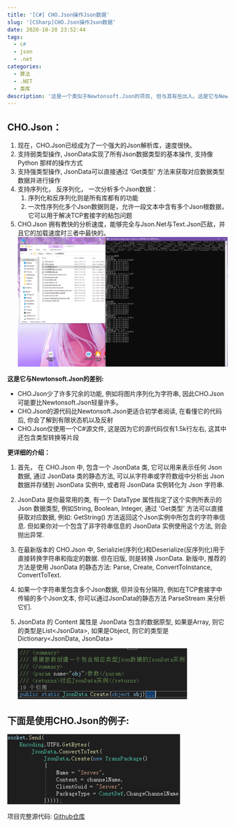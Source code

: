 ```yaml
---
title: '[C#] CHO.Json操作Json数据'
slug: '[CSharp]CHO.Json操作Json数据'
date: 2020-10-28 23:52:44
tags:
  - c#
  - json
  - .net
categories:
  - 算法
  - .NET
  - 类库
description: '这是一个类似于Newtonsoft.Json的项目, 但与其有些出入。这是它与Newtonsoft.Json的差别:CHO.Json支持你像Python那样不需要实体类而简便的操作小型数据, 也支持将类的实例序列化为Json文本与将分析完毕的Json数据反序列化为特定类的实例CHO.Json少了许多冗余的功能, 例如将图片序列化为字符串, 因此CHO.Json可能要比Newtonsoft.Json轻量许多。CHO.Json的源代码比Newtonsoft.Json更适合初学者阅读, 在看懂它的代.'
---
```



## CHO.Json：

1. 现在，CHO.Json已经成为了一个强大的Json解析库，速度很快。
2. 支持弱类型操作, JsonData实现了所有Json数据类型的基本操作, 支持像 Python 那样的操作方式
3. 支持强类型操作, JsonData可以直接通过 ‘Get类型’ 方法来获取对应数据类型数据并进行操作
4. 支持序列化， 反序列化， 一次分析多个Json数据：
    1. 序列化和反序列化则是所有库都有的功能
    2. 一次性序列化多个Json数据则是，允许一段文本中含有多个Json根数据，它可以用于解决TCP套接字的粘包问题
5. CHO.Json 拥有教快的分析速度，能够完全与Json.Net与Text.Json匹敌，并且它的加载速度时三者中最快的。
![实验数据：CHO.Json的速度优势](images/20201231000802877.png)




**这是它与Newtonsoft.Json的差别:**


- CHO.Json少了许多冗余的功能, 例如将图片序列化为字符串, 因此CHO.Json可能要比Newtonsoft.Json轻量许多。
- CHO.Json的源代码比Newtonsoft.Json更适合初学者阅读, 在看懂它的代码后, 你会了解到有限状态机以及反射
- CHO.Json仅使用一个C#源文件, 这是因为它的源代码仅有1.5k行左右, 这其中还包含类型转换等片段


**更详细的介绍：**

1. 首先， 在 CHO.Json 中, 包含一个 JsonData 类, 它可以用来表示任何 Json 数据, 通过 JsonData 类的静态方法, 可以从字符串或字符数组中分析出 Json 数据并存储到 JsonData 实例中, 或者将 JsonData 实例转化为 Json 字符串.
2. JsonData 是你最常用的类, 有一个 DataType 属性指定了这个实例所表示的 Json 数据类型, 例如String, Boolean, Integer, 通过 'Get类型' 方法可以直接获取对应数据, 例如: GetString() 方法返回这个Json实例中所包含的字符串信息. 但如果你对一个包含了非字符串信息的 JsonData 实例使用这个方法, 则会抛出异常.
3. 在最新版本的 CHO.Json 中, Serializie(序列化)和Deserialize(反序列化)用于直接转换字符串和指定的数据. 但在旧版, 则是转换 JsonData. 新版中, 推荐的方法是使用 JsonData 的静态方法: Parse, Create, ConvertToInstance, ConvertToText.
4. 如果一个字符串里包含多个Json数据, 但并没有分隔符, 例如在TCP套接字中传输的多个Json文本, 你可以通过JsonData的静态方法 ParseStream 来分析它们.
5. JsonData 的 Content 属性是 JsonData 包含的数据原型, 如果是Array, 则它的类型是List&lt;JsonData&gt;, 如果是Object, 则它的类型是 Dictionary&lt;JsonData, JsonData&gt;

   ![在这里插入图片描述](images/20201231002914420.png)


## 下面是使用CHO.Json的例子:

![使用套接字发送经过CHO.Json转换过的信息](images/20201231002450466.png)



项目完整源代码: [Github仓库](https://github.com/SlimeNull/EleCho.Json)
